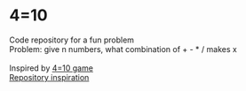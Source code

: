 # 4=10
Code repository for a fun problem <br>
Problem: give n numbers, what combination of + - * / makes x <br>
<br>
Inspired by [4=10 game](https://fourequalsten.app/) <br>
[Repository inspiration](https://eigilnikolajsen.dk/4is10-solver/) <br>

